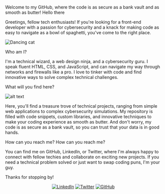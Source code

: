 Welcome to my GitHub, where the code is as secure as a bank vault and as smooth as butter!
Hello there

Greetings, fellow tech enthusiasts! If you're looking for a front-end developer with a passion for cybersecurity and a knack for making code as easy to navigate as a bowl of spaghetti, you've come to the right place.

![Dancing cat](https://media.giphy.com/media/JIX9t2j0ZTN9S/giphy.gif)



Who am I?

I'm a technical wizard, a web design ninja, and a cybersecurity guru. I speak fluent HTML, CSS, and JavaScript, and can navigate my way through networks and firewalls like a pro. I love to tinker with code and find innovative ways to solve complex technical challenges.


What will you find here?



![alt text](https://media.giphy.com/media/l2JhORT5IFnj6ioko/giphy.gif)

Here, you'll find a treasure trove of technical projects, ranging from simple web applications to complex cybersecurity simulations. My repository is filled with code snippets, custom libraries, and innovative techniques to make your coding experience as smooth as butter. And don't worry, my code is as secure as a bank vault, so you can trust that your data is in good hands.

How can you reach me?
How can you reach me?

You can find me on GitHub, LinkedIn, or Twitter, where I'm always happy to connect with fellow techies and collaborate on exciting new projects. If you need a technical problem solved or just want to swap coding puns, I'm your guy.

Thanks for stopping by!

<!-- Add social media account buttons with logos and links -->
<div align="center">
  <a href="https://www.linkedin.com/in/your-profile-url/"><img src="https://img.shields.io/badge/LinkedIn-0077B5?style=for-the-badge&logo=linkedin&logoColor=white" alt="LinkedIn"></a>
  <a href="https://twitter.com/your-profile-url"><img src="https://img.shields.io/badge/Twitter-1DA1F2?style=for-the-badge&logo=twitter&logoColor=white" alt="Twitter"></a>
  <a href="https://github.com/your-profile-url"><img src="https://img.shields.io/badge/GitHub-100000?style=for-the-badge&logo=github&logoColor=white" alt="GitHub"></a>
</div>
